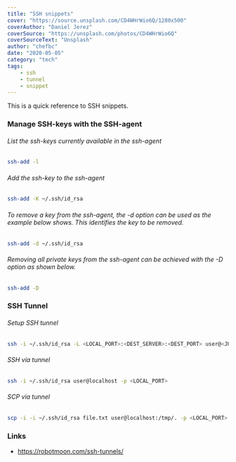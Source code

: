 ```yaml
---
title: "SSH snippets"
cover: "https://source.unsplash.com/CD4WHrWio6Q/1280x500"
coverAuthor: "Daniel Jerez"
coverSource: "https://unsplash.com/photos/CD4WHrWio6Q"
coverSourceText: "Unsplash"
author: "chefbc"
date: "2020-05-05"
category: "tech"
tags:
    - ssh
    - tunnel
    - snippet
---
```


This is a quick reference to SSH snippets.


### Manage SSH-keys with the SSH-agent

###### List the ssh-keys currently available in the ssh-agent
```bash
ssh-add -l
```

###### Add the ssh-key to the ssh-agent
```bash
ssh-add -K ~/.ssh/id_rsa
```

###### To remove a key from the ssh-agent, the -d option can be used as the example below shows. This identifies the key to be removed.
```bash
ssh-add -d ~/.ssh/id_rsa
```

###### Removing all private keys from the ssh-agent can be achieved with the -D option as shown below.
```bash
ssh-add -D
```

### SSH Tunnel

###### Setup SSH tunnel
```bash
ssh -i ~/.ssh/id_rsa -L <LOCAL_PORT>:<DEST_SERVER>:<DEST_PORT> user@<JUMP_SERVER> cat -
```

###### SSH via tunnel
```bash
ssh -i ~/.ssh/id_rsa user@localhost -p <LOCAL_PORT>
```

###### SCP via tunnel
```bash
scp -i -i ~/.ssh/id_rsa file.txt user@localhost:/tmp/. -p <LOCAL_PORT>
```

### Links
- https://robotmoon.com/ssh-tunnels/